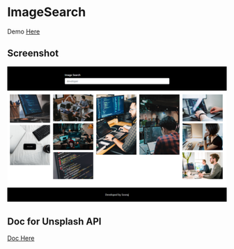 # ImageSearch

Demo <a href="https://f35zh.csb.app/" target="_blank">Here</a>

## Screenshot

<img src="doc/ImageSearch.png" style="width:600px;">

## Doc for Unsplash API 

<a target="_blank" href="https://unsplash.com/developers">Doc Here</a>